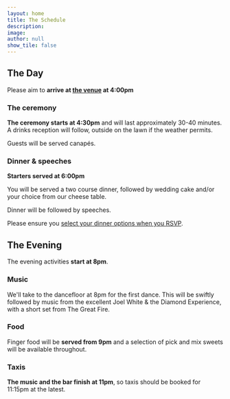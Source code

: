 ```yaml
---
layout: home
title: The Schedule
description: 
image: 
author: null
show_tile: false
---
```


<!-- <div class="4u 12u$(small)" style="margin-bottom: 2em">
    <span class="image">
        <img src="assets/images/{{ page.image }}" alt="">
    </span>
</div> -->
<div class="8u 12u$(small)" style="margin-bottom: 2em">
	<h2>The Day</h2>
	<p>Please aim to <strong>arrive at <a href="../venue">the venue</a> at 4:00pm</strong></p>
	<h3>The ceremony</h3>
	<p><strong>The ceremony starts at 4:30pm</strong> and will last approximately 30-40 minutes. A drinks reception will follow, outside on the lawn if the weather permits.</p>
	<p>Guests will be served canapés.</p>
	<h3>Dinner & speeches</h3>
	<p><strong>Starters served at 6:00pm</strong></p>
	<p>You will be served a two course dinner, followed by wedding cake and/or your choice from our cheese table.</p>
	<p>Dinner will be followed by speeches.</p>
	<p>Please ensure you <a href="../rsvp">select your dinner options when you RSVP</a>.</p>
</div>
<div class="8u 12u$(small)" style="margin-bottom: 2em">
	<h2>The Evening</h2>
	<p>The evening activities <strong>start at 8pm</strong>.</p>
	<h3>Music</h3>
	<p>We'll take to the dancefloor at 8pm for the first dance. This will be swiftly followed by music from the excellent Joel White & the Diamond Experience, with a short set from The Great Fire. </p>
	<h3>Food</h3>
	<p>Finger food will be <strong>served from 9pm</strong> and a selection of pick and mix sweets will be available throughout.</p>
	<h3>Taxis</h3>
	<p><strong>The music and the bar finish at 11pm</strong>, so taxis should be booked for 11:15pm at the latest.</p>
</div>
<!-- <div class="4u 12u$(small)" style="margin-bottom: 2em">
    <span class="image">
        <img src="assets/images/{{ page.image }}" alt="">
    </span>
</div> -->